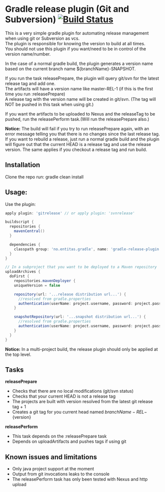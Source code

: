 Gradle release plugin (Git and Subversion) [![Build Status](http://travis-ci.org/stianh/gradle-release-plugin.png?branch=master)](http://travis-ci.org/stianh/gradle-release-plugin)
==========================================

This is a very simple gradle plugin for automating release management when using git or Subversion as vcs.  
The plugin is responsible for knowing the version to build at all times.  
You should not use this plugin if you want/need to be in control of the version name/number.  

In the case of a normal gradle build, the plugin generates a version name based on the current branch name ${branchName}-SNAPSHOT.

If you run the task releasePrepare, the plugin will query git/svn for the latest release tag and add one.  
The artifacts will have a version name like master-REL-1 (if this is the first time you run :releasePrepare)  
A release tag with the version name will be created in git/svn. (The tag will NOT be pushed in this task when using git.)

If you want the artifacts to be uploaded to Nexus and the releaseTag to be pushed, run the releasePerform task.(Will run the releasePrepare also.)

**Notice:** The build will fail if you try to run releasePrepare again, with an error message telling you that there is no changes since the last release tag.  
If you want to rebuild a release, just run a normal gradle build and the plugin will figure out that the current HEAD is a release tag and use the release version.
The same applies if you checkout a release tag and run build.

Installation 
------------
Clone the repo
run: gradle clean install 

Usage:
------

Use the plugin:

```groovy
apply plugin: 'gitrelease' // or apply plugin: 'svnrelease'

buildscript {
  repositories {
    mavenCentral()
  }

  dependencies {
    classpath group: 'no.entitas.gradle', name: 'gradle-release-plugin', version: '1.11'
  }
}

// In a subproject that you want to be deployed to a Maven repository
uploadArchives {
  doFirst {
    repositories.mavenDeployer {
    uniqueVersion = false

    repository(url: '...release distribution url...') {
      //resolved from gradle.properties
      authentication(userName: project.username, password: project.password)
    }

    snapshotRepository(url: '...snapshot distribution url...') {
      //resolved from gradle.properties
      authentication(userName: project.username, password: project.password)
    }
  }
}
```

**Notice:** In a multi-project build, the release plugin should only be applied at the top level. 

Tasks
------
**releasePrepare**  
* Checks that there are no local modifications (git/svn status)
* Checks that your current HEAD is not a release tag
* The projects are built with version resolved from the latest git release tag + 1
* Creates a git tag for you current head named ${branchName}-REL-${version}  

**releasePerform**  
* This task depends on the :releasePrepare task
* Depends on uploadArtifacts and pushes tags if using git

Known issues and limitations
-------------
* Only java project support at the moment
* Output from git invocations leaks to the console
* The releasePerform task has only been tested with Nexus and http upload